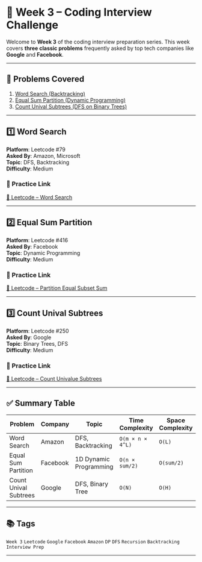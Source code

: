 # 📅 Week 3 – Coding Interview Challenge

Welcome to **Week 3** of the coding interview preparation series. This week covers **three classic problems** frequently asked by top tech companies like **Google** and **Facebook**.

---

## 🧠 Problems Covered

1. [Word Search (Backtracking)](#1-word-search)
2. [Equal Sum Partition (Dynamic Programming)](#2-equal-sum-partition)
3. [Count Unival Subtrees (DFS on Binary Trees)](#3-count-unival-subtrees)

---

## 1️⃣ Word Search

**Platform**: Leetcode #79  
**Asked By**: Amazon, Microsoft  
**Topic**: DFS, Backtracking  
**Difficulty**: Medium

### 🔗 Practice Link
[🔗 Leetcode – Word Search](https://leetcode.com/problems/word-search/)

---

## 2️⃣ Equal Sum Partition

**Platform**: Leetcode #416  
**Asked By**: Facebook  
**Topic**: Dynamic Programming  
**Difficulty**: Medium

### 🔗 Practice Link
[🔗 Leetcode – Partition Equal Subset Sum](https://leetcode.com/problems/partition-equal-subset-sum/)

---

## 3️⃣ Count Unival Subtrees

**Platform**: Leetcode #250  
**Asked By**: Google  
**Topic**: Binary Trees, DFS  
**Difficulty**: Medium



### 🔗 Practice Link
[🔗 Leetcode – Count Univalue Subtrees](https://leetcode.com/problems/count-univalue-subtrees/)

---

## ✅ Summary Table

| Problem               | Company    | Topic             | Time Complexity    | Space Complexity   |
|------------------------|------------|--------------------|---------------------|---------------------|
| Word Search            | Amazon     | DFS, Backtracking  | `O(m × n × 4^L)`     | `O(L)`              |
| Equal Sum Partition    | Facebook   | 1D Dynamic Programming | `O(n × sum/2)`   | `O(sum/2)`          |
| Count Unival Subtrees  | Google     | DFS, Binary Tree   | `O(N)`              | `O(H)`              |

---

## 📚 Tags

`Week 3` `Leetcode` `Google` `Facebook` `Amazon` `DP` `DFS` `Recursion` `Backtracking` `Interview Prep`

---
